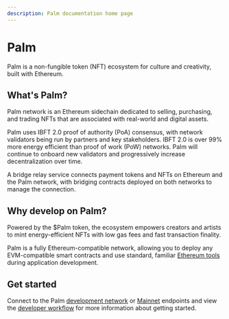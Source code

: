 ```yaml
---
description: Palm documentation home page
---
```


# Palm

Palm is a non-fungible token (NFT) ecosystem for culture and creativity, built with Ethereum.

## What's Palm?

Palm network is an Ethereum sidechain dedicated to selling, purchasing, and trading NFTs that are
associated with real-world and digital assets.

Palm uses IBFT 2.0 proof of authority (PoA) consensus, with network validators being run
by partners and key stakeholders. IBFT 2.0 is over 99% more energy efficient than proof of work
(PoW) networks. Palm will continue to onboard new validators and progressively increase
decentralization over time.

A bridge relay service connects payment tokens and NFTs on Ethereum and the Palm network, with
bridging contracts deployed on both networks to manage the connection.

## Why develop on Palm?

Powered by the $Palm token, the ecosystem empowers creators and artists to mint energy-efficient
NFTs with low gas fees and fast transaction finality.

Palm is a fully Ethereum-compatible network, allowing you to deploy any EVM-compatible smart
contracts and use standard, familiar [Ethereum tools] during application development.

## Get started

Connect to the Palm [development network] or [Mainnet] endpoints and view the [developer workflow]
for more information about getting started.

<!-- links -->
[Ethereum tools]: HowTo/Supported-Tools.md
[standard ERC-721 tokens]: https://eips.ethereum.org/EIPS/eip-721
[Infura]: https://infura.io/
[development network]: Get-Started/Connect/Development.md
[Mainnet]: Get-Started/Connect/Mainnet.md
[developer workflow]: HowTo/Develop/Workflow.md
